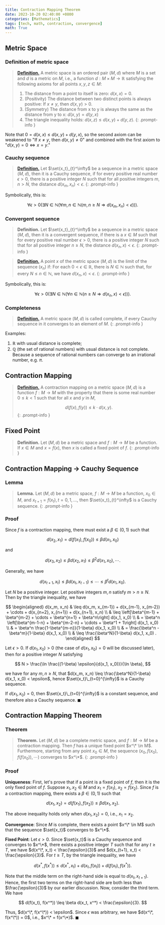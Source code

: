 ```yaml
---
title: Contraction Mapping Theorem
date: 2023-10-20 02:40:00 +0800
categories: [Mathematics]
tags: [tech, math, contraction, convergence]
math: True
---
```


## Metric Space

### Definition of metric space

> [**Definition.**](https://en.wikipedia.org/wiki/Metric_space) 
> A metric space is an ordered pair $(M, d)$ where $M$ is a set and $d$ is a metric on $M$, i.e., a function $d: M\times M \to \mathbb{R}$ satisfying the following axioms for all points $x, y, z \in M:$
> 1. The distance from a point to itself is zero: $d(x,x) = 0.$
> 2. (Positivity) The distance between two distinct points is always positive: If $x\ne y,$ then $d(x,y)>0.$
> 3. (Symmetry) The distance from x to y is always the same as the distance from y to x: $d(x,y) = d(y,x)$
> 4. The triangle inequality holds: $d(x,z)\le d(x,y)+d(y,z).$
{: .prompt-info }


Note that $0 = d(x,x)\le d(x,y)+d(y,x),$ so the second axiom can be weakened to "If $x\ne y,$ then $d(x,y)\ne 0$" and combined with the first axiom to "$d(x,y) = 0 \Leftrightarrow x = y.$"

### Cauchy sequence

> [**Definition.**](https://en.wikipedia.org/wiki/Cauchy_sequence#In_a_metric_space)
> Let $\set{x_t}_{t}^\infty$ be a sequence in a metric space $(M,d),$ then it is a Cauchy sequence, if for every positive real number $\epsilon>0,$ there is a positive integer $N$ such that for all positive integers $m,n > N,$ the distance $d(x_m, x_n) < \epsilon.$
{: .prompt-info }

Symbolically, this is:

$$
\forall \epsilon > 0 (\exists N\in\mathbb{N} (\forall m,n\in \mathbb{N}(m,n\ge N \Rightarrow d(x_m,x_n)< \epsilon))).
$$

### Convergent sequence

> **Definition.**
> Let $\set{x_t}_{t}^\infty$ be a sequence in a metric space $(M,d),$ then it is a convergent sequence, if there is a $x\in M$ such that for every positive real number $\epsilon>0,$ there is a positive integer $N$ such that for all positive integer $n\ge N,$ the distance $d(x_n, x) < \epsilon.$
{: .prompt-info }

> [**Definition.**](https://en.wikipedia.org/wiki/Limit_of_a_sequence#Metric_spaces)
> A point $x$ of the metric space $(M, d)$ is the limit of the sequence $(x_n)$ if: For each $0<\epsilon\in\mathbb{R},$ there is $N\in\mathbb{N}$ such that, for every $N\le n\in \mathbb{N},$ we have $d(x_n, x)<\epsilon.$
{: .prompt-info }

Symbolically, this is:

$$
\forall \epsilon > 0 (\exists N\in\mathbb{N} (\forall n\in \mathbb{N}(n\ge N \Rightarrow d(x_n,x)< \epsilon))).
$$

### Completeness

> [**Definition.**](https://en.wikipedia.org/wiki/Cauchy_sequence#Completeness)
> A metric space $(M,d)$ is called complete, if every Cauchy sequence in it converges to an element of $M.$
{: .prompt-info }

Examples:
1. $\mathbb{R}$ with usual distance is complete;
2. $\mathbb{Q}$ (the set of rational numbers) with usual distance is not complete. Because a sequence of rational numbers can converge to an irrational number, e.g. $\pi.$

## Contraction Mapping

> [**Definition.**](https://en.wikipedia.org/wiki/Contraction_mapping)
> A contraction mapping on a metric space $(M,d)$ is a function $f:M\to M$ with the property that there is some real number $0\le k< 1$ such that for all $x$ and $y$ in $M,$ 
> 
> $$d(f(x),f(y))\le k\cdot d(x,y).$$
{: .prompt-info }

## Fixed Point

> **Definition.**
> Let $(M,d)$ be a metric space and $f:M\to M$ be a function. If $x\in M$ and $x=f(x),$ then $x$ is called a fixed point of $f.$
{: .prompt-info }

## Contraction Mapping → Cauchy Sequence

### Lemma

> **Lemma.**
> Let $(M,d)$ be a metric space, $f:M\to M$ be a function, $x_0\in M$, and $x_{t+1} = f(x_t), t=0,1,\ldots,$ then $\set{x_t}_{t}^\infty$ is a Cauchy sequence. 
{: .prompt-info }

### Proof

Since $f$ is a contraction mapping, there must exist a $\beta \in (0,1)$ such that 

$$
d(x_2, x_1) = d(f(x_1), f(x_0)) \leq \beta d(x_1, x_0)
$$ 

and

$$
d(x_3, x_2) \leq \beta d(x_2, x_1) \leq \beta^2 d(x_1, x_0), \cdots.
$$

Generally, we have

$$
d(x_{t+1}, x_t) \leq \beta d(x_t, x_{t-1}) \leq \cdots \leq \beta^t d(x_1, x_0).
$$

Let $N$ be a positive integer. Let positive integers $m, n$ satisfy $m > n \geq N$. Then by the triangle inequality, we have

$$
\begin{aligned}
d(x_m, x_n) & \leq d(x_m, x_{m-1}) + d(x_{m-1}, x_{m-2}) + \cdots + d(x_{n+2}, x_{n+1}) + d(x_{n+1}, x_n) \\
& \leq \left[\beta^{m-1} + \beta^{m-2} + \cdots + \beta^{n+1} + \beta^n\right] d(x_1, x_0) \\
& = \beta^n \left[\beta^{m-1-n} + \beta^{m-2-n} + \cdots + \beta^1 + 1\right] d(x_1, x_0) \\
& = \beta^n \frac{1-\beta^{m-n}}{1-\beta} d(x_1, x_0) \\
& = \frac{\beta^n - \beta^m}{1-\beta} d(x_1, x_0) \\
& \leq \frac{\beta^N}{1-\beta} d(x_1, x_0) .
\end{aligned}
$$

Let $\epsilon > 0$. If $d(x_1, x_0) > 0$ (the case of $d(x_1, x_0) = 0$ will be discussed later), then for a positive integer $N$ satisfying 

$$
N > \frac{\ln \frac{(1-\beta) \epsilon}{d(x_1, x_0)}}{\ln \beta},
$$

we have for any $m, n \geq N$, that $d(x_m, x_n) \leq \frac{\beta^N}{1-\beta} d(x_1, x_0) < \epsilon$, hence $\set{x_t}\_{t=0}^{\infty}$ is a Cauchy sequence. 

If $d(x_1, x_0) = 0$, then $\set{x_t}\_{t=0}^{\infty}$ is a constant sequence, and therefore also a Cauchy sequence. $\blacksquare$

## Contraction Mapping Theorem

### Theorem
> **Theorem.** Let $(M, d)$ be a complete metric space, and $f: M \to M$ be a contraction mapping. Then $f$ has a unique fixed point $x^\* \in M$. Furthermore, starting from any point $x_0 \in M$, the sequence $\left(x_0, f(x_0), f(f(x_0)), \cdots\right)$ converges to $x^\*$.
{: .prompt-info }

### Proof

**Uniqueness**: First, let's prove that if a point is a fixed point of $f$, then it is the only fixed point of $f$. Suppose $x_1, x_2 \in M$ and $x_1=f(x_1)$, $x_2=f(x_2)$. Since $f$ is a contraction mapping, there exists a $\beta \in (0, 1)$ such that 

$$
d(x_1, x_2) = d(f(x_1), f(x_2)) \leq \beta d(x_1, x_2).
$$

The above inequality holds only when $d(x_1, x_2) = 0$, i.e., $x_1 = x_2$. 

**Convergence**: Since $M$ is complete, there exists a point $x^\* \in M$ such that the sequence $\set{x_t}$ converges to $x^\*$.

**Fixed Point**: Let $\epsilon > 0$. Since $\set{x_t}$ is a Cauchy sequence and converges to $x^\*$, there exists a positive integer $T$ such that for any $t \geq T$, we have $d(x^\*, x_t) < \frac{\epsilon}{3}$ and $d(x_{t+1}, x_t) < \frac{\epsilon}{3}$. For $t \geq T$, by the triangle inequality, we have

$$
d(x^*, f(x^*)) \leq d(x^*, x_t) + d(x_t, f(x_t)) + d(f(x_t), f(x^*)).
$$

Note that the middle term on the right-hand side is equal to $d(x_t, x_{t+1})$. Hence, the first two terms on the right-hand side are both less than $\frac{\epsilon}{3}$ by our earlier discussion. Now, consider the third term. We have 

$$
d(f(x_t), f(x^*)) \leq \beta d(x_t, x^*) < \frac{\epsilon}{3}.
$$ 

Thus, $d(x^\*, f(x^\*)) < \epsilon$. Since $\epsilon$ was arbitrary, we have $d(x^\*, f(x^\*)) = 0$, i.e., $x^\* = f(x^\*)$. $\blacksquare$
